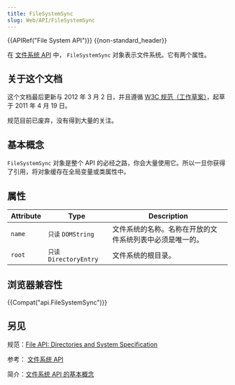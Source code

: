 ```yaml
---
title: FileSystemSync
slug: Web/API/FileSystemSync
---
```


{{APIRef("File System API")}} {{non-standard_header}}

在 [文件系统 API](/zh-CN/DOM/File_API/File_System_API) 中， `FileSystemSync` 对象表示文件系统。它有两个属性。

## 关于这个文档

这个文档最后更新与 2012 年 3 月 2 日，并且遵循 [W3C 规范（工作草案）](http://www.w3.org/TR/file-system-api/)，起草于 2011 年 4 月 19 日。

规范目前已废弃，没有得到大量的关注。

## 基本概念

`FileSystemSync` 对象是整个 API 的必经之路，你会大量使用它。所以一旦你获得了引用，将对象缓存在全局变量或类属性中。

## 属性

| Attribute | Type                  | Description                                              |
| --------- | --------------------- | -------------------------------------------------------- |
| `name`    | `只读` `DOMString`    | 文件系统的名称。名称在开放的文件系统列表中必须是唯一的。 |
| `root`    | `只读 DirectoryEntry` | 文件系统的根目录。                                       |

## 浏览器兼容性

{{Compat("api.FileSystemSync")}}

## 另见

规范：[File API: Directories and System Specification](http://dev.w3.org/2009/dap/file-system/pub/FileSystem/)

参考： [文件系统 API](/zh-CN/DOM/File_API/File_System_API)

简介：[文件系统 API 的基本概念](/zh-CN/DOM/File_APIs/Filesystem/Basic_Concepts_About_the_Filesystem_API)
